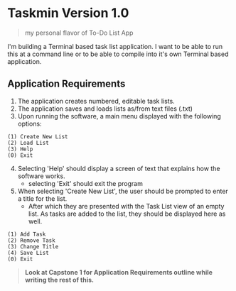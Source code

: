 # Taskmin Version 1.0
> my personal flavor of To-Do List App  

I'm building a Terminal based task list application. I want to be able to run this at a command line or to be able to compile into it's own Terminal based application.  

## Application Requirements
1. The application creates numbered, editable task lists.
2. The application saves and loads lists as/from text files (.txt)
3. Upon running the software, a main menu displayed with the following options:  
``` 
(1) Create New List
(2) Load List
(3) Help
(0) Exit 
``` 
4. Selecting 'Help' should display a screen of text that explains how the software works.  
	+ selecting 'Exit' should exit the program
5. When selecting 'Create New List', the user should be prompted to enter a title for the list.
	- After which they are presented with the Task List view of an empty list. As tasks are added to the list, they should be displayed here as well.
```
(1) Add Task
(2) Remove Task
(3) Change Title
(4) Save List
(0) Exit
```

> **Look at Capstone 1 for Application Requirements outline while writing the rest of this.**